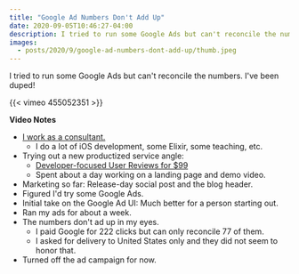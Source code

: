 ```yaml
---
title: "Google Ad Numbers Don't Add Up"
date: 2020-09-05T10:46:27-04:00
description: I tried to run some Google Ads but can't reconcile the numbers. I've been duped!
images:
  - posts/2020/9/google-ad-numbers-dont-add-up/thumb.jpeg
---
```


I tried to run some Google Ads but can't reconcile the numbers. I've been duped!

{{< vimeo 455052351 >}}

**Video Notes**

* [I work as a consultant.](http://mikezornek.com/for-hire/)
  * I do a lot of iOS development, some Elixir, some teaching, etc.
* Trying out a new productized service angle:
  * [Developer-focused User Reviews for $99](http://mikezornek.com/user-testing/)
  * Spent about a day working on a landing page and demo video.
* Marketing so far: Release-day social post and the blog header.
* Figured I'd try some Google Ads. 
* Initial take on the Google Ad UI: Much better for a person starting out.
* Ran my ads for about a week.
* The numbers don't ad up in my eyes.
  * I paid Google for 222 clicks but can only reconcile 77 of them.
  * I asked for delivery to United States only and they did not seem to honor that.
* Turned off the ad campaign for now.